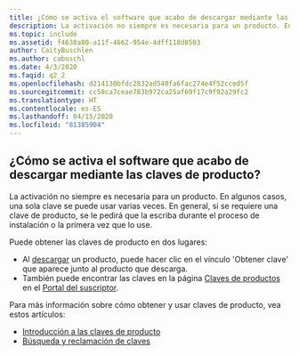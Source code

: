 ```yaml
---
title: ¿Cómo se activa el software que acabo de descargar mediante las claves de producto?
description: La activación no siempre es necesaria para un producto. En algunos casos, una sola clave se puede usar varias veces. En general, si se requiere una clave de producto...
ms.topic: include
ms.assetid: f4638a80-a11f-4662-954e-4dff118d8503
author: CaityBuschlen
ms.author: cabuschl
ms.date: 4/3/2020
ms.faqid: q2_2
ms.openlocfilehash: d214130bfdc2832ad540fa6fac274e4f52cced5f
ms.sourcegitcommit: cc58ca7ceae783b972ca25af69f17c9f92a29fc2
ms.translationtype: HT
ms.contentlocale: es-ES
ms.lasthandoff: 04/15/2020
ms.locfileid: "81385904"
---
```

## <a name="how-do-i-activate-the-software-i-just-downloaded-using-product-keys"></a>¿Cómo se activa el software que acabo de descargar mediante las claves de producto?

La activación no siempre es necesaria para un producto. En algunos casos, una sola clave se puede usar varias veces. En general, si se requiere una clave de producto, se le pedirá que la escriba durante el proceso de instalación o la primera vez que lo use.

Puede obtener las claves de producto en dos lugares:

- Al [descargar](https://my.visualstudio.com/downloads) un producto, puede hacer clic en el vínculo \'Obtener clave\' que aparece junto al producto que descarga.
- También puede encontrar las claves en la página [Claves de productos](https://my.visualstudio.com/ProductKeys) en el [Portal del suscriptor](https://my.visualstudio.com/benefits).

Para más información sobre cómo obtener y usar claves de producto, vea estos artículos:

- [Introducción a las claves de producto](https://docs.microsoft.com/visualstudio/subscriptions/product-keys)
- [Búsqueda y reclamación de claves](https://docs.microsoft.com/visualstudio/subscriptions/find-keys)
